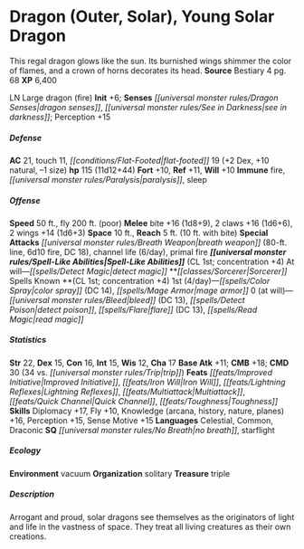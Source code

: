 ﻿---
cssclass: [monsters]
title1: Dragon (Outer, Solar), Young Solar Dragon
desc_short: This regal dragon glows like the sun. Its burnished wings shimmer the
  color of flames, and a crown of horns decorates its head.
title2: Young Solar Dragon
CR: 9
sources:
- name: Bestiary 4
  page: 68
  link: http://paizo.com/products/btpy91ds?Pathfinder-Roleplaying-Game-Bestiary-4
XP: 6400
alignment: LN
size: Large
type: dragon
subtypes:
- fire
initiative:
  bonus: 6
senses:
  dragon senses: true
  see in darkness: true
AC:
  AC: 21
  touch: 11
  flat_footed: 19
  components:
    dex: 2
    natural: 10
    size: -1
HP:
  HP: 115
  long: 11d12+44
saves:
  fort: 10
  ref: 11
  will: 10
immunities:
- fire
- paralysis
- sleep
speeds:
  base: 50
  fly: 200
  fly_maneuverability: poor
attacks:
  melee:
  - - text: bite +16 (1d8+9)
      entries:
      - - damage: 1d8+9
      attack: bite
      bonus:
      - 16
    - text: 2 claws +16 (1d6+6)
      entries:
      - - damage: 1d6+6
      count: 2
      attack: claws
      bonus:
      - 16
    - text: 2 wings +14 (1d6+3)
      entries:
      - - damage: 1d6+3
      count: 2
      attack: wings
      bonus:
      - 14
  special:
  - breath weapon (80-ft. line, 6d10 fire, DC 18)
  - channel life (6/day)
  - primal fire
space: 10
reach: 5
reach_other: 10 ft. with bite
spell_like_abilities:
  entries:
  - name: detect magic
    source: default
    freq: At will
  sources:
  - name: default
    CL: 1
    concentration: 4
spells:
  entries:
  - name: color spray
    source: Sorcerer
    level: 1
    DC: 14
  - name: mage armor
    source: Sorcerer
    level: 1
  - name: bleed
    source: Sorcerer
    level: 0
    DC: 13
  - name: detect poison
    source: Sorcerer
    level: 0
  - name: flare
    source: Sorcerer
    level: 0
    DC: 13
  - name: read magic
    source: Sorcerer
    level: 0
  sources:
  - name: Sorcerer
    type: known
    CL: 1
    concentration: 4
    slots:
      1: 4
      0: at-will
ability_scores:
  STR: 22
  DEX: 15
  CON: 16
  INT: 15
  WIS: 12
  CHA: 17
BAB: 11
CMB: 18
CMD: 30
CMD_other: 34 vs. trip
feats:
- name: Improved Initiative
- name: Iron Will
- name: Lightning Reflexes
- name: Multiattack
- superscripts:
  - UM
  name: Quick Channel
- name: Toughness
skills:
  Diplomacy: 17
  Fly: 10
  Knowledge (arcana): 16
  Knowledge (history): 16
  Knowledge (nature): 16
  Knowledge (planes): 16
  Perception: 15
  Sense Motive: 15
languages:
- Celestial
- Common
- Draconic
special_qualities:
- no breath
- starflight
ecology:
  environment: vacuum
  organization: solitary
  treasure_type: triple
desc_long: Arrogant and proud, solar dragons see themselves as the originators of
  light and life in the vastness of space. They treat all living creatures as their
  own creations.

---

# Dragon (Outer, Solar), Young Solar Dragon
This regal dragon glows like the sun. Its burnished wings shimmer the color of flames, and a crown of horns decorates its head.
**Source** Bestiary 4 pg. 68
**XP** 6,400

LN Large dragon (fire)
**Init** +6; **Senses** _[[universal monster rules/Dragon Senses|dragon senses]]_, _[[universal monster rules/See in Darkness|see in darkness]]_; Perception +15

##### Defense

**AC** 21, touch 11, _[[conditions/Flat-Footed|flat-footed]]_ 19 (+2 Dex, +10 natural, –1 size)
**hp** 115 (11d12+44)
**Fort** +10, **Ref** +11, **Will** +10
**Immune** fire, _[[universal monster rules/Paralysis|paralysis]]_, sleep

##### Offense
**Speed** 50 ft., fly 200 ft. (poor)
**Melee** bite +16 (1d8+9), 2 claws +16 (1d6+6), 2 wings +14 (1d6+3)
**Space** 10 ft., **Reach** 5 ft. (10 ft. with bite)
**Special Attacks** _[[universal monster rules/Breath Weapon|breath weapon]]_ (80-ft. line, 6d10 fire, DC 18), channel life (6/day), primal fire
**_[[universal monster rules/Spell-Like Abilities|Spell-Like Abilities]]_** (CL 1st; concentration +4)
At will—_[[spells/Detect Magic|detect magic]]_
**_[[classes/Sorcerer|Sorcerer]]_ Spells Known **(CL 1st; concentration +4)
1st (4/day)—_[[spells/Color Spray|color spray]]_ (DC 14), _[[spells/Mage Armor|mage armor]]_
0 (at will)—_[[universal monster rules/Bleed|bleed]]_ (DC 13), _[[spells/Detect Poison|detect poison]]_, _[[spells/Flare|flare]]_ (DC 13), _[[spells/Read Magic|read magic]]_

##### Statistics
**Str** 22, **Dex** 15, **Con** 16, **Int** 15, **Wis** 12, **Cha** 17
**Base Atk** +11; **CMB** +18; **CMD** 30 (34 vs. _[[universal monster rules/Trip|trip]]_)
**Feats** _[[feats/Improved Initiative|Improved Initiative]]_, _[[feats/Iron Will|Iron Will]]_, _[[feats/Lightning Reflexes|Lightning Reflexes]]_, _[[feats/Multiattack|Multiattack]]_, _[[feats/Quick Channel|Quick Channel]]_, _[[feats/Toughness|Toughness]]_
**Skills** Diplomacy +17, Fly +10, Knowledge (arcana, history, nature, planes) +16, Perception +15, Sense Motive +15
**Languages** Celestial, Common, Draconic
**SQ** _[[universal monster rules/No Breath|no breath]]_, starflight

##### Ecology

**Environment** vacuum
**Organization** solitary
**Treasure** triple

##### Description

Arrogant and proud, solar dragons see themselves as the originators of light and life in the vastness of space. They treat all living creatures as their own creations.